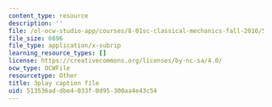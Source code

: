 ```yaml
---
content_type: resource
description: ''
file: /ol-ocw-studio-app/courses/8-01sc-classical-mechanics-fall-2016/513536addbe4033f0d95300aa4e43c54_89SjJv30kGU.srt
file_size: 6696
file_type: application/x-subrip
learning_resource_types: []
license: https://creativecommons.org/licenses/by-nc-sa/4.0/
ocw_type: OCWFile
resourcetype: Other
title: 3play caption file
uid: 513536ad-dbe4-033f-0d95-300aa4e43c54
---
```

